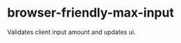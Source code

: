 browser-friendly-max-input
==========================

Validates client input amount and updates ui.
